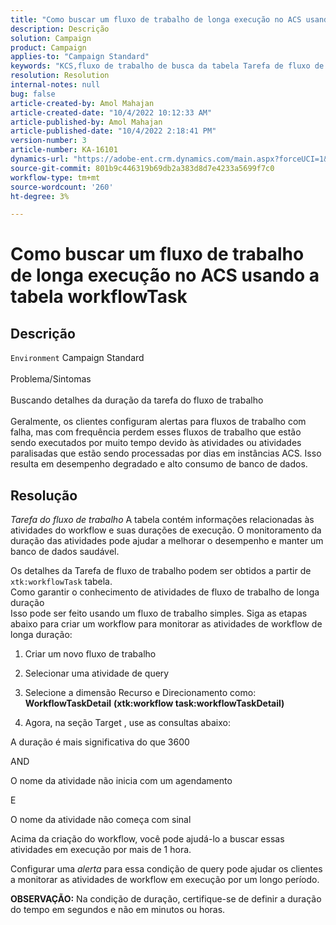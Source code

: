 ```yaml
---
title: "Como buscar um fluxo de trabalho de longa execução no ACS usando a tabela workflowTask"
description: Descrição
solution: Campaign
product: Campaign
applies-to: "Campaign Standard"
keywords: "KCS,fluxo de trabalho de busca da tabela Tarefa de fluxo de trabalho de longa execução"
resolution: Resolution
internal-notes: null
bug: false
article-created-by: Amol Mahajan
article-created-date: "10/4/2022 10:12:33 AM"
article-published-by: Amol Mahajan
article-published-date: "10/4/2022 2:18:41 PM"
version-number: 3
article-number: KA-16101
dynamics-url: "https://adobe-ent.crm.dynamics.com/main.aspx?forceUCI=1&pagetype=entityrecord&etn=knowledgearticle&id=afd7730a-cd43-ed11-bba2-002248086a73"
source-git-commit: 801b9c446319b69db2a383d8d7e4233a5699f7c0
workflow-type: tm+mt
source-wordcount: '260'
ht-degree: 3%

---
```


# Como buscar um fluxo de trabalho de longa execução no ACS usando a tabela workflowTask

## Descrição

`Environment`
Campaign Standard
<br><br>Problema/Sintomas<br><br>Buscando detalhes da duração da tarefa do fluxo de trabalho<br><br>
Geralmente, os clientes configuram alertas para fluxos de trabalho com falha, mas com frequência perdem esses fluxos de trabalho que estão sendo executados por muito tempo devido às atividades ou atividades paralisadas que estão sendo processadas por dias em instâncias ACS. Isso resulta em desempenho degradado e alto consumo de banco de dados.


## Resolução


*Tarefa do fluxo de trabalho* A tabela contém informações relacionadas às atividades do workflow e suas durações de execução. O monitoramento da duração das atividades pode ajudar a melhorar o desempenho e manter um banco de dados saudável.

Os detalhes da Tarefa de fluxo de trabalho podem ser obtidos a partir de `xtk:workflowTask` tabela.
<br>Como garantir o conhecimento de atividades de fluxo de trabalho de longa duração<br>
Isso pode ser feito usando um fluxo de trabalho simples. Siga as etapas abaixo para criar um workflow para monitorar as atividades de workflow de longa duração:

1. Criar um novo fluxo de trabalho

2. Selecionar uma atividade de query

3. Selecione a dimensão Recurso e Direcionamento como: <b>WorkflowTaskDetail</b> <b>(xtk:workflow task:workflowTaskDetail)</b>

4. Agora, na seção Target , use as consultas abaixo:

A duração é mais significativa do que 3600

AND

O nome da atividade não inicia com um agendamento

E

O nome da atividade não começa com sinal



Acima da criação do workflow, você pode ajudá-lo a buscar essas atividades em execução por mais de 1 hora.

Configurar uma *alerta* para essa condição de query pode ajudar os clientes a monitorar as atividades de workflow em execução por um longo período.

<b>OBSERVAÇÃO:</b> Na condição de duração, certifique-se de definir a duração do tempo em segundos e não em minutos ou horas.
